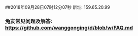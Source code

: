 ##2018年09月28日07时12分07秒 新址: 159.65.20.99
### 兔友常见问题及解答: https://github.com/wanggonging/d/blob/w/FAQ.md
